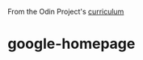 From the Odin Project's [curriculum](http://www.theodinproject.com/courses/web-development-101/lessons/html-css)
# google-homepage
